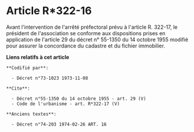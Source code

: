 # Article R*322-16

Avant l'intervention de l'arrêté préfectoral prévu à l'article R. 322-17, le président de l'association se conforme aux
dispositions prises en application de l'article 29 du décret n° 55-1350 du 14 octobre 1955 modifié pour assurer la
concordance du cadastre et du fichier immobilier.

**Liens relatifs à cet article**

	**Codifié par**:

	  - Décret n°73-1023 1973-11-08

	**Cite**:

	  - Décret n°55-1350 du 14 octobre 1955 - art. 29 (V)
	  - Code de l'urbanisme - art. R*322-17 (V)

	**Anciens textes**:

	  - Décret n°74-203 1974-02-26 ART. 16
